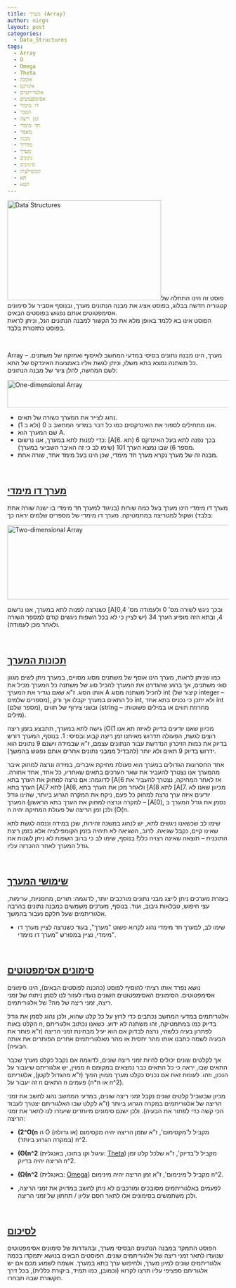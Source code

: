 ```yaml
---
title: מערך (Array)
author: nirgn
layout: post
categories:
  - Data_Structures
tags:
  - Array
  - O
  - Omega
  - Theta
  - אומגה
  - אינדקס
  - אלגוריתמים
  - אסימפטוטים
  - דו מימדי
  - הסבר
  - זמן ריצה
  - חד מימדי
  - מאמר
  - מבנה
  - מדריך
  - מערך
  - נתונים
  - סימונים
  - קומפילציה
  - תא
  - תטא
---
```

[<img class="alignleft wp-image-1045" src="http://www.lifelongstudent.net/wp-content/uploads/2013/04/DataStructures.png" alt="Dataֹׁ Structures" width="350" height="227" srcset="http://www.lifelongstudent.net/wp-content/uploads/2013/04/DataStructures.png 400w, http://www.lifelongstudent.net/wp-content/uploads/2013/04/DataStructures-300x194.png 300w" sizes="(max-width: 350px) 100vw, 350px" />](http://www.lifelongstudent.net/wp-content/uploads/2013/04/DataStructures.png)פוסט זה הינו התחלה של קטגוריה חדשה בבלוג, בפוסט אציג את מבנה הנתונים מערך, ובנוסף אסביר על סימונים אסימפטוטים אותם נפגוש בפוסטים הבאים.  
הפוסט אינו בא ללמד באופן מלא את כל הקשור למבנה הנתונים הנל, וניתן לראות בפוסט כתזכורת בלבד.

<!--more-->

&nbsp;

Array &#8211; מערך, הינו מבנה נתונים בסיסי במדעי המחשב לאיסוף ואחזקה של משתנים. כל משתנה נמצא בתא משלו, וניתן לגשת אליו באמצעות האינדקס של התא.  
לשם המחשה, להלן ציור של מבנה הנתונים:

[<img class="aligncenter wp-image-1041" src="http://www.lifelongstudent.net/wp-content/uploads/2013/04/One-dimensional_Array.png" alt="One-dimensional Array" width="800" height="62" srcset="http://www.lifelongstudent.net/wp-content/uploads/2013/04/One-dimensional_Array.png 1024w, http://www.lifelongstudent.net/wp-content/uploads/2013/04/One-dimensional_Array-300x23.png 300w" sizes="(max-width: 800px) 100vw, 800px" />](http://www.lifelongstudent.net/wp-content/uploads/2013/04/One-dimensional_Array.png)

  * נהוג לצייר את המערך כשורה של תאים.
  * אנו מתחילים לספור את האינדקסים כמו כל דבר במדעי המחשב ב 0 (ולא ב 1).
  * שם המערך הוא A.
  * כדי לפנות לתא במערך, אנו נרשום: [A[6. בכך נפנה לתא בעל האינדקס 6 (תא מספר 6) שבו נמצא הערך 101 (שימו לב כי זה האיבר השביעי במערך).
  * מבנה זה של מערך נקרא מערך חד מימדי, שכן הינו בעל מימד אחד, שורה אחת.

&nbsp;

## **<span style="text-decoration: underline;">מערך דו מימדי</span>**

מערך דו מימדי הינו מערך בעל כמה שורות (בניגוד למערך חד מימדי בו ישנה שורה אחת בלבד) ושקול למטריצה במתמטיקה. מערך דו מימדי של מספרים שלמים יראה כך:

[<img class="aligncenter wp-image-1042" src="http://www.lifelongstudent.net/wp-content/uploads/2013/04/Two-dimensional_Array.png" alt="Two-dimensional Array" width="800" height="169" srcset="http://www.lifelongstudent.net/wp-content/uploads/2013/04/Two-dimensional_Array.png 900w, http://www.lifelongstudent.net/wp-content/uploads/2013/04/Two-dimensional_Array-300x63.png 300w" sizes="(max-width: 800px) 100vw, 800px" />](http://www.lifelongstudent.net/wp-content/uploads/2013/04/Two-dimensional_Array.png)

כשנרצה לפנות לתא במערך, אנו נרשום [A[0,4 ובכך ניגש לשורה מס' 0 ולעמודה מס' 4, ובתא הזה מופיע הערך 34 (יש לציין כי לא בכל השפות ניגשים קודם למספר השורה ולאחר מכן לעמודה).

&nbsp;

## <span style="text-decoration: underline;"><strong>תכונות המערך</strong></span>

כמו שניתן לראות, מערך הינו אוסף של משתנים מסוג מסויים, במערך ניתן לשים מגוון סוגי משתנים, אך ברגע שהגדרנו את המערך להכיל סוג של משתנה כל המערך מכיל את אותו הסוג. ז"א שאם נגדיר את המערך A להכיל משתנה מסוג int (קיצור של integer &#8211; מספרים שלמים), כל התאים במערך יקבלו אך ורק int, ולא יתכן כי נכניס בתא אחד int (מספר שלם), ובשני צירוף של תווים (string &#8211; מחרוזת תווים או במילים פשוטות: מילים).

גישה לתא במערך, תתבצע בזמן ריצה (O(1 מכיוון שאנו יודעים בדיוק לאיזה תא אנו רוצים לגשת, הפעולה תדרוש מאיתנו זמן ריצה קבוע ובסיסי: 1. בנוסף, המערך דורש בדיוק את כמות הזיכרון הנדרשת עבור הנתונים עצמם, ז"א שבמידה וישנם 9 נתונים הוא ידרוש בדיוק 9 תאים ולא יותר (להבדיל ממבני נתונים אחרים אותם נפגוש בהמשך).

אחד החסרונות הגדולים במערך הוא פעולת מחיקת איברים, במידה ונרצה למחוק איבר מהמערך אנו נצטרך להעביר את שאר הערכים בתאים שאחריו, כל אחד, אחד אחורה. לדוגמה: אם נרצה למחוק את הערך בתא [A[6 אז לאחר המחיקה, נצטרך להעביר את הערך בתא [A[7 לתא [A[6, ולאחר מכן את הערך בתא [A[8 לתא [A[7. מכיוון שאנו לא יודעים איזה ערך נרצה למחוק כל פעם, ניקח את המקרה הגרוע ביותר, שהינו גודל המערך (למקרה ונרצה למחוק את הערך בתא הראשון &#8211; [A[0), נסמן את גודל המערך ב n ולכן זמן הריצה של פעולת המחיקה יהיה (O(n.

שימו לב שכשאנו ניגשים לתא, יש לנהוג במשנה זהירות, שכן במידה וננסה לגשת לתא שאינו קיים, נקבל שגיאה. לרוב, השגיאה לא תיהיה בזמן הקומפילציה אלא בזמן ריצת התוכנית &#8211; תוצאה שאינה רצויה כלל! בנוסף, שימו לב כי ברוב השפות לא ניתן לשנות את גודל המערך לאחר ההכרזה עליו.

&nbsp;

## **<span style="text-decoration: underline;">שימושי המערך</span>**

בעזרת מערכים ניתן לייצג מבני נתונים מורכבים יותר, לדוגמה: תורים, מחסניות, ערימות, עצי חיפוש, טבלאות גיבוב, ועוד. בנוסף, מערכים משמשים כמבנה נתונים בהרבה אלגוריתמים שעל חלקם נעבור בהמשך.

* שימו לב, למערך חד מימדי נהוג לקרוא פשוט "מערך", בעוד כשנרצה לציין מערך דו מימדי, נציין במפורש "מערך דו מימדי".

&nbsp;

## **<span style="text-decoration: underline;">סימונים אסימפטוטים</span>**

נושא נפרד אותו רציתי להוסיף לפוסט (כהכנה לפוסטים הבאים), הינו סימונים אסימפטוטים. הסימונים האסימפטוטים השונים נועדו לעזור לנו לסמן ניתוח של זמני ריצה, זמני ריצה של מה? של אלגוריתמים.

אלגוריתמים במדעי המחשב נכתבים כדי לרוץ על כל קלט שהוא, ולכן נהוג לסמן את גודל הקלט באות n, בדיוק כמו במתמטיקה, זהו משתנה לא ידוע. כשאנו נכתוב אלגוריתם לפתרון בעיה כלשהי, נרצה לבדוק אם הוא יעיל מבחינת זמני הריצה (ז"א פותר את הבעיה לשמה כתבנו אותו מהר יחסית או מהר מאלגוריתמים אחרים הפותרים את אותה הבעיה).

אך לקלטים שונים יכולים להיות זמני ריצה שונים, לדוגמה אם נקבל כקלט מערך שכבר ממוין, יש אלגוריתם שיעבור על n התאים שבו, יראה כי כל התאים כבר נמצאים במקומם הנכון, וזהו. לעומת זאת אם נכניס כקלט מערך ממוין הפוך (ז"א מהגדול לקטן), אלגוריתם זה יעבור על n התאים n פעמים (n*n או n^2).

מכיון שבשביל קלטים שונים נקבל זמני ריצה שונים, במדעי המחשב נהוג לחשב את זמני הריצה של אלגוריתמים במקרה הגרוע ביותר (ז"א לקלט שבו האלגוריתם יצטרך לעבוד הכי קשה כדי לפתור את הבעיה). ולכן ישנם סימונים מיוחדים שיעזרו לנו לתאר את זמני הריצה:

  * **(2^O(n** ה O (או גדולה) מקביל ל'מקסימום', ז"א שזמן הריצה יהיה מקסימום (במקרה הגרוע ביותר) n^2.
  * **(Θ(n^2** (עיגול וקו בתוכו, באנגלית: [Theta](http://en.wikipedia.org/wiki/Theta)) מקביל ל'בדיוק', ז"א שלכל קלט זמן הריצה יהיה בדיוק n^2.
  * **(Ω(n^2** (באנגלית: [Omega](http://en.wikipedia.org/wiki/Omega)) מקביל ל'מינימום', ז"א זמן הריצה יהיה מינימום n^2.

* לפעמים באלגוריתמים מסובכים ומורכבים לא ניתן לחשב במדויק את זמני הריצה, ולכן משתמשים בסימונים אלו לתאר חסם עליון / תחתון של זמני הריצה.

&nbsp;

## <span style="text-decoration: underline;"><strong>לסיכום</strong></span>

הפוסט התמקד במבנה הנתונים הבסיסי מערך, ובהגדרות של סימונים אסימפטוטים שנועדו לתאר זמני ריצה של אלגוריתמים שונים. הפוסטים הבאים בנושא יתמקדו בכמה אלגוריתמים שונים למיון מערך, ולחיפוש ערך בתא במערך. אשמח לשמוע מכם אם יש אלגוריתם ספציפי עליו תרצו לקרוא (וכמובן, כמו תמיד, ביקורת כללית), בכל דרך תקשורת שבה תבחרו.